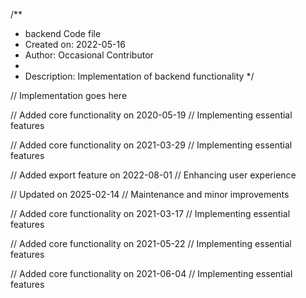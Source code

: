 /**
 * backend Code file
 * Created on: 2022-05-16
 * Author: Occasional Contributor
 *
 * Description: Implementation of backend functionality
 */
 
// Implementation goes here


// Added core functionality on 2020-05-19
// Implementing essential features

// Added core functionality on 2021-03-29
// Implementing essential features

// Added export feature on 2022-08-01
// Enhancing user experience

// Updated on 2025-02-14
// Maintenance and minor improvements

// Added core functionality on 2021-03-17
// Implementing essential features

// Added core functionality on 2021-05-22
// Implementing essential features

// Added core functionality on 2021-06-04
// Implementing essential features
